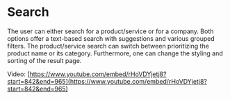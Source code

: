 # Search

The user can either search for a product/service or for a company.
Both options offer a text-based search with suggestions and various grouped filters. The product/service search can switch between prioritizing the product name or its category.
Furthermore, one can change the styling and sorting of the result page.

Video: [https://www.youtube.com/embed/rHoVDYjetj8?start=842&end=965](https://www.youtube.com/embed/rHoVDYjetj8?start=842&end=965)